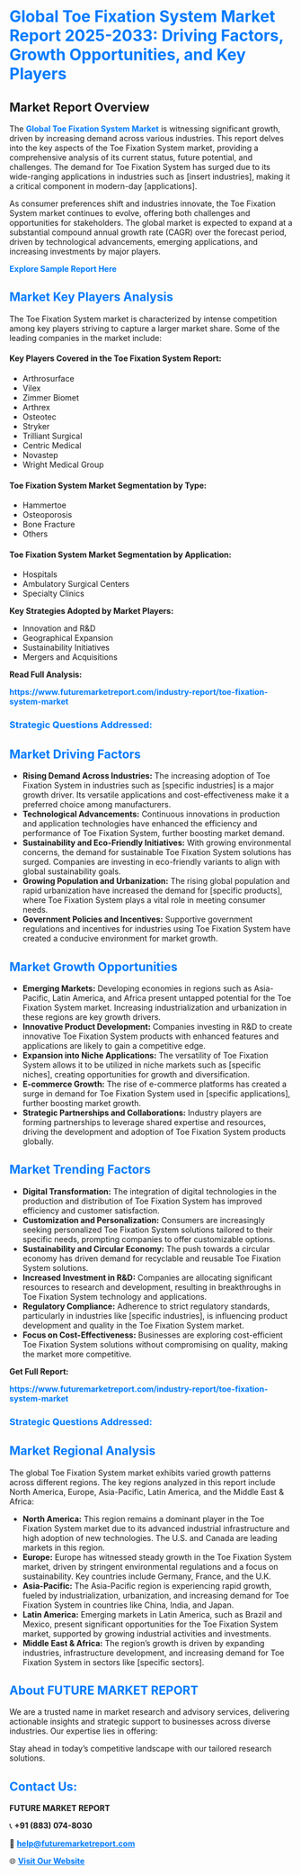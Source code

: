 <h1 style="color: #007BFF;">Global Toe Fixation System Market Report 2025-2033: Driving Factors, Growth Opportunities, and Key Players</h1>

<section id="overview">
<h2>Market Report Overview</h2>
<p>The <a href="https://www.futuremarketreport.com/industry-report/toe-fixation-system-market" style="color: #007BFF; text-decoration: none;"><strong>Global Toe Fixation System Market</strong></a> is witnessing significant growth, driven by increasing demand across various industries. This report delves into the key aspects of the Toe Fixation System market, providing a comprehensive analysis of its current status, future potential, and challenges. The demand for Toe Fixation System has surged due to its wide-ranging applications in industries such as [insert industries], making it a critical component in modern-day [applications].</p>
<p>As consumer preferences shift and industries innovate, the Toe Fixation System market continues to evolve, offering both challenges and opportunities for stakeholders. The global market is expected to expand at a substantial compound annual growth rate (CAGR) over the forecast period, driven by technological advancements, emerging applications, and increasing investments by major players.</p>
</section>

<section id="overview">
<p><a href="https://www.futuremarketreport.com/request-sample/reportId=79685" style="color: #007BFF; text-decoration: none;"><strong>Explore Sample Report Here</strong></a></p>
</section>

<section id="key-players">
<h2 style="color: #007BFF;">Market Key Players Analysis</h2>
<p>The Toe Fixation System market is characterized by intense competition among key players striving to capture a larger market share. Some of the leading companies in the market include:</p>
<h4>Key Players Covered in the Toe Fixation System Report:</h4>
<ul><li>Arthrosurface</li><li>Vilex</li><li>Zimmer Biomet</li><li>Arthrex</li><li>Osteotec</li><li>Stryker</li><li>Trilliant Surgical</li><li>Centric Medical</li><li>Novastep</li><li>Wright Medical Group</li></ul>
<h4>Toe Fixation System Market Segmentation by Type:</h4>
<ul><li>Hammertoe</li><li>Osteoporosis</li><li>Bone Fracture</li><li>Others</li></ul>

<h4>Toe Fixation System Market Segmentation by Application:</h4>
<ul><li>Hospitals</li><li>Ambulatory Surgical Centers</li><li>Specialty Clinics</li></ul>
<p><strong>Key Strategies Adopted by Market Players:</strong></p>
<ul>
<li>Innovation and R&D</li>
<li>Geographical Expansion</li>
<li>Sustainability Initiatives</li>
<li>Mergers and Acquisitions</li>
</ul>
</section>

<section>
<p><strong>Read Full Analysis: </strong></p><a href="https://www.futuremarketreport.com/industry-report/toe-fixation-system-market" style="color: #007BFF; text-decoration: none;"><strong>https://www.futuremarketreport.com/industry-report/toe-fixation-system-market</strong></a>
<h3 style="color: #007BFF;">Strategic Questions Addressed:</h3>
</section>

<section id="driving-factors">
<h2 style="color: #007BFF;">Market Driving Factors</h2>
<ul>
<li><strong>Rising Demand Across Industries:</strong> The increasing adoption of Toe Fixation System in industries such as [specific industries] is a major growth driver. Its versatile applications and cost-effectiveness make it a preferred choice among manufacturers.</li>
<li><strong>Technological Advancements:</strong> Continuous innovations in production and application technologies have enhanced the efficiency and performance of Toe Fixation System, further boosting market demand.</li>
<li><strong>Sustainability and Eco-Friendly Initiatives:</strong> With growing environmental concerns, the demand for sustainable Toe Fixation System solutions has surged. Companies are investing in eco-friendly variants to align with global sustainability goals.</li>
<li><strong>Growing Population and Urbanization:</strong> The rising global population and rapid urbanization have increased the demand for [specific products], where Toe Fixation System plays a vital role in meeting consumer needs.</li>
<li><strong>Government Policies and Incentives:</strong> Supportive government regulations and incentives for industries using Toe Fixation System have created a conducive environment for market growth.</li>
</ul>
</section>

<section id="growth-opportunities">
<h2 style="color: #007BFF;">Market Growth Opportunities</h2>
<ul>
<li><strong>Emerging Markets:</strong> Developing economies in regions such as Asia-Pacific, Latin America, and Africa present untapped potential for the Toe Fixation System market. Increasing industrialization and urbanization in these regions are key growth drivers.</li>
<li><strong>Innovative Product Development:</strong> Companies investing in R&D to create innovative Toe Fixation System products with enhanced features and applications are likely to gain a competitive edge.</li>
<li><strong>Expansion into Niche Applications:</strong> The versatility of Toe Fixation System allows it to be utilized in niche markets such as [specific niches], creating opportunities for growth and diversification.</li>
<li><strong>E-commerce Growth:</strong> The rise of e-commerce platforms has created a surge in demand for Toe Fixation System used in [specific applications], further boosting market growth.</li>
<li><strong>Strategic Partnerships and Collaborations:</strong> Industry players are forming partnerships to leverage shared expertise and resources, driving the development and adoption of Toe Fixation System products globally.</li>
</ul>
</section>

<section id="trending-factors">
<h2 style="color: #007BFF;">Market Trending Factors</h2>
<ul>
<li><strong>Digital Transformation:</strong> The integration of digital technologies in the production and distribution of Toe Fixation System has improved efficiency and customer satisfaction.</li>
<li><strong>Customization and Personalization:</strong> Consumers are increasingly seeking personalized Toe Fixation System solutions tailored to their specific needs, prompting companies to offer customizable options.</li>
<li><strong>Sustainability and Circular Economy:</strong> The push towards a circular economy has driven demand for recyclable and reusable Toe Fixation System solutions.</li>
<li><strong>Increased Investment in R&D:</strong> Companies are allocating significant resources to research and development, resulting in breakthroughs in Toe Fixation System technology and applications.</li>
<li><strong>Regulatory Compliance:</strong> Adherence to strict regulatory standards, particularly in industries like [specific industries], is influencing product development and quality in the Toe Fixation System market.</li>
<li><strong>Focus on Cost-Effectiveness:</strong> Businesses are exploring cost-efficient Toe Fixation System solutions without compromising on quality, making the market more competitive.</li>
</ul>
</section>

<section>
<p><strong>Get Full Report: </strong></p><a href="https://www.futuremarketreport.com/industry-report/toe-fixation-system-market" style="color: #007BFF; text-decoration: none;"><strong>https://www.futuremarketreport.com/industry-report/toe-fixation-system-market</strong></a>
<h3 style="color: #007BFF;">Strategic Questions Addressed:</h3>
</section>


<section id="regional-analysis">
<h2 style="color: #007BFF;">Market Regional Analysis</h2>
<p>The global Toe Fixation System market exhibits varied growth patterns across different regions. The key regions analyzed in this report include North America, Europe, Asia-Pacific, Latin America, and the Middle East & Africa:</p>
<ul>
<li><strong>North America:</strong> This region remains a dominant player in the Toe Fixation System market due to its advanced industrial infrastructure and high adoption of new technologies. The U.S. and Canada are leading markets in this region.</li>
<li><strong>Europe:</strong> Europe has witnessed steady growth in the Toe Fixation System market, driven by stringent environmental regulations and a focus on sustainability. Key countries include Germany, France, and the U.K.</li>
<li><strong>Asia-Pacific:</strong> The Asia-Pacific region is experiencing rapid growth, fueled by industrialization, urbanization, and increasing demand for Toe Fixation System in countries like China, India, and Japan.</li>
<li><strong>Latin America:</strong> Emerging markets in Latin America, such as Brazil and Mexico, present significant opportunities for the Toe Fixation System market, supported by growing industrial activities and investments.</li>
<li><strong>Middle East & Africa:</strong> The region’s growth is driven by expanding industries, infrastructure development, and increasing demand for Toe Fixation System in sectors like [specific sectors].</li>
</ul>
</section>

<footer>
<h2 style="color: #007BFF;">About FUTURE MARKET REPORT</h2>
<p>We are a trusted name in market research and advisory services, delivering actionable insights and strategic support to businesses across diverse industries. Our expertise lies in offering:</p>

<p>Stay ahead in today’s competitive landscape with our tailored research solutions.</p>

<h2 style="color: #007BFF;">Contact Us:</h2>
<p><strong>FUTURE MARKET REPORT</strong></p>
<p>📞 <strong>+91 (883) 074-8030</strong></p>
<p>📧 <strong><a href="mailto:help@futuremarketreport.com" style="color: #007BFF;">help@futuremarketreport.com</a></strong></p>
<p>🌐 <strong><a href="https://www.futuremarketreport.com/" style="color: #007BFF;">Visit Our Website</a></strong></p>
</footer>